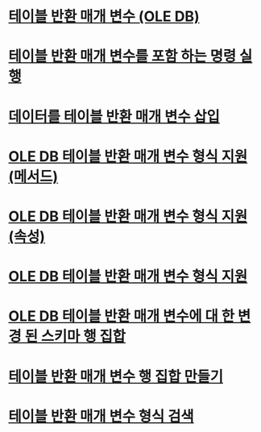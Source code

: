 # [테이블 반환 매개 변수 (OLE DB)](table-valued-parameters-ole-db.md)

# [테이블 반환 매개 변수를 포함 하는 명령 실행](executing-commands-containing-table-valued-parameters.md)
# [데이터를 테이블 반환 매개 변수 삽입](inserting-data-into-table-valued-parameters.md)
# [OLE DB 테이블 반환 매개 변수 형식 지원 (메서드)](ole-db-table-valued-parameter-type-support-methods.md)
# [OLE DB 테이블 반환 매개 변수 형식 지원 (속성)](ole-db-table-valued-parameter-type-support-properties.md)
# [OLE DB 테이블 반환 매개 변수 형식 지원](ole-db-table-valued-parameter-type-support.md)
# [OLE DB 테이블 반환 매개 변수에 대 한 변경 된 스키마 행 집합](schema-rowsets-changed-for-ole-db-table-valued-parameters.md)
# [테이블 반환 매개 변수 행 집합 만들기](table-valued-parameter-rowset-creation.md)
# [테이블 반환 매개 변수 형식 검색](table-valued-parameter-type-discovery.md)
